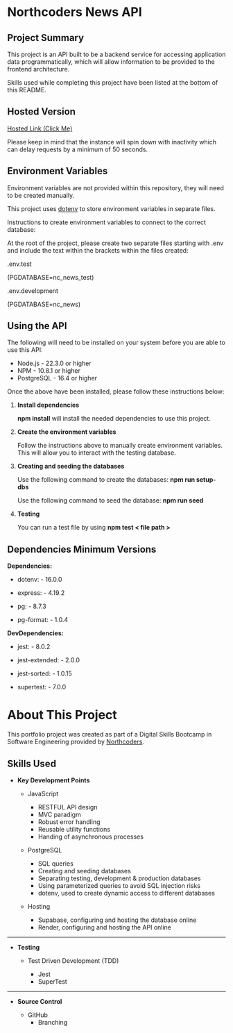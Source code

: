 # Northcoders News API

## Project Summary

This project is an API built to be a backend service for accessing application data programmatically, which will allow information to be provided to the frontend architecture.

Skills used while completing this project have been listed at the bottom of this README.

## Hosted Version

[Hosted Link (Click Me)](https://joe-b-nc-news.onrender.com)

Please keep in mind that the instance will spin down with inactivity which can delay requests by a minimum of 50 seconds.

## Environment Variables

Environment variables are not provided within this repository, they will need to be created manually.

This project uses [dotenv](https://www.npmjs.com/package/dotenv) to store environment variables in separate files.

Instructions to create environment variables to connect to the correct database:

At the root of the project, please create two separate files starting with .env and include the text within the brackets within the files created:

.env.test

(PGDATABASE=nc_news_test)

.env.development

(PGDATABASE=nc_news)

## Using the API

The following will need to be installed on your system before you are able to use this API:

- Node.js - 22.3.0 or higher
- NPM - 10.8.1 or higher
- PostgreSQL - 16.4 or higher

Once the above have been installed, please follow these instructions below:

1. **Install dependencies**

   **npm install** will install the needed dependencies to use this project.

2. **Create the environment variables**

   Follow the instructions above to manually create environment variables. This will allow you to interact with the testing database.

3. **Creating and seeding the databases**

   Use the following command to create the databases: **npm run setup-dbs**

   Use the following command to seed the database: **npm run seed**

4. **Testing**

   You can run a test file by using **npm test < file path >**

## Dependencies Minimum Versions

**Dependencies:**

- dotenv: - 16.0.0

- express: - 4.19.2

- pg: - 8.7.3

- pg-format: - 1.0.4

**DevDependencies:**

- jest: - 8.0.2

- jest-extended: - 2.0.0

- jest-sorted: - 1.0.15

- supertest: - 7.0.0

# About This Project

This portfolio project was created as part of a Digital Skills Bootcamp in Software Engineering provided by [Northcoders](https://northcoders.com/).

## Skills Used

- **Key Development Points**

  - JavaScript

    - RESTFUL API design
    - MVC paradigm
    - Robust error handling
    - Reusable utility functions
    - Handing of asynchronous processes

  - PostgreSQL

    - SQL queries
    - Creating and seeding databases
    - Separating testing, development & production databases
    - Using parameterized queries to avoid SQL injection risks
    - dotenv, used to create dynamic access to different databases

  - Hosting
    - Supabase, configuring and hosting the database online
    - Render, configuring and hosting the API online

---

- **Testing**

  - Test Driven Development (TDD)

    - Jest
    - SuperTest

---

- **Source Control**

  - GitHub
    - Branching
